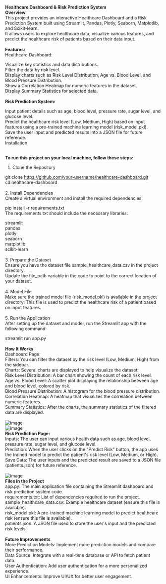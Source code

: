 **Healthcare Dashboard & Risk Prediction System<br>
Overview**<br>
This project provides an interactive Healthcare Dashboard and a Risk Prediction System built using Streamlit, Pandas, Plotly, Seaborn, Matplotlib, and Scikit-learn. <br> It allows users to explore healthcare data, visualize various features, and predict the healthcare risk of patients based on their data input.<br>
<br>
**Features:**<br>
Healthcare Dashboard:<br>

Visualize key statistics and data distributions.<br>
Filter the data by risk level.<br>
Display charts such as Risk Level Distribution, Age vs. Blood Level, and Blood Pressure Distribution.<br>
Show a Correlation Heatmap for numeric features in the dataset.<br>
Display Summary Statistics for selected data.<br>
<br>
**Risk Prediction System:**<br>

Input patient details such as age, blood level, pressure rate, sugar level, and glucose level.<br>
Predict the healthcare risk level (Low, Medium, High) based on input features using a pre-trained machine learning model (risk_model.pkl).<br>
Save the user input and predicted results into a JSON file for future reference.<br>
Installation<br>
<br>



**To run this project on your local machine, follow these steps:**<br>

1. Clone the Repository<br>

git clone https://github.com/your-username/healthcare-dashboard.git<br>
cd healthcare-dashboard<br>
<br>
2. Install Dependencies<br>
Create a virtual environment and install the required dependencies:<br>

pip install -r requirements.txt<br>
The requirements.txt should include the necessary libraries:<br>

streamlit<br>
pandas<br>
plotly<br>
seaborn<br>
matplotlib<br>
scikit-learn<br>
<br>
3. Prepare the Dataset<br>
Ensure you have the dataset file sample_healthcare_data.csv in the project directory.<br> Update the file_path variable in the code to point to the correct location of your dataset.<br>
<br>
4. Model File<br>
Make sure the trained model file (risk_model.pkl) is available in the project directory. This file is used to predict the healthcare risk of a patient based on input features.<br>
<br>
5. Run the Application<br>
After setting up the dataset and model, run the Streamlit app with the following command:<br>

streamlit run app.py<br>
<br>
**How It Works**<br>
Dashboard Page:<br>
Filters: You can filter the dataset by the risk level (Low, Medium, High) from the sidebar.<br>
Charts: Several charts are displayed to help visualize the dataset:<br>
Risk Level Distribution: A bar chart showing the count of each risk level.<br>
Age vs. Blood Level: A scatter plot displaying the relationship between age and blood level, colored by risk.<br>
Blood Pressure Distribution: A histogram for the blood pressure distribution.<br>
Correlation Heatmap: A heatmap that visualizes the correlation between numeric features.<br>
Summary Statistics: After the charts, the summary statistics of the filtered data are displayed.<br>
<br>
![image](https://github.com/user-attachments/assets/d5940d9b-a88a-4a47-91ef-59666bccf6f7)
<br>
![image](https://github.com/user-attachments/assets/26bec727-2675-4ef3-89fd-83ce176e516e)
<br>
**Risk Prediction Page:**<br>
Inputs: The user can input various health data such as age, blood level, pressure rate, sugar level, and glucose level.<br>
Prediction: When the user clicks on the "Predict Risk" button, the app uses the trained model to predict the patient's risk level (Low, Medium, or High).<br>
Save Data: The user inputs and the predicted result are saved to a JSON file (patients.json) for future reference.<br>
<br>
![image](https://github.com/user-attachments/assets/6accfd4b-3597-434a-88c7-4da01fb44c4b)
<br>
**Files in the Project**<br>
app.py: The main application file containing the Streamlit dashboard and risk prediction system code.<br>
requirements.txt: List of dependencies required to run the project.<br>
sample_healthcare_data.csv: Example healthcare dataset (ensure this file is available).<br>
risk_model.pkl: A pre-trained machine learning model to predict healthcare risk (ensure this file is available).<br>
patients.json: A JSON file used to store the user's input and the predicted risk levels.<br>
<br>
**Future Improvements**<br>
More Prediction Models: Implement more prediction models and compare their performance.<br>
Data Source: Integrate with a real-time database or API to fetch patient data.<br>
User Authentication: Add user authentication for a more personalized experience.<br>
UI Enhancements: Improve UI/UX for better user engagement.<br>
